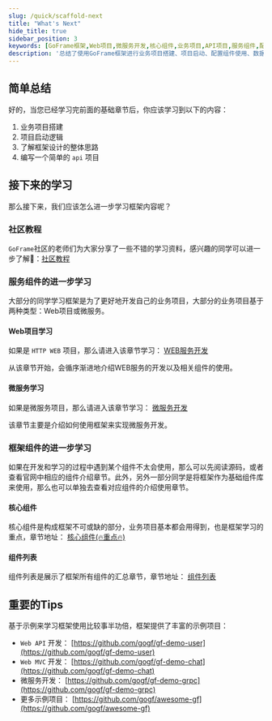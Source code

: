 ```yaml
---
slug: /quick/scaffold-next
title: "What's Next"
hide_title: true
sidebar_position: 3
keywords: [GoFrame框架,Web项目,微服务开发,核心组件,业务项目,API项目,服务组件,配置组件,数据库组件,框架学习]
description: '总结了使用GoFrame框架进行业务项目搭建、项目启动、配置组件使用、数据库组件使用的基础知识，并提供了Web项目和微服务开发的学习路径。建议通过丰富的示例项目，提高对GoFrame框架的掌握，特别是其核心组件的使用。'
---
```


## 简单总结

好的，当您已经学习完前面的基础章节后，你应该学习到以下的内容：

1. 业务项目搭建
2. 项目启动逻辑
3. 了解框架设计的整体思路
4. 编写一个简单的 `api` 项目


## 接下来的学习

那么接下来，我们应该怎么进一步学习框架内容呢？

### 社区教程

`GoFrame`社区的老师们为大家分享了一些不错的学习资料，感兴趣的同学可以进一步了解🚀：[社区教程](../../course/社区教程.md)

### 服务组件的进一步学习

大部分的同学学习框架是为了更好地开发自己的业务项目，大部分的业务项目基于两种类型：Web项目或微服务。

#### Web项目学习

如果是 `HTTP WEB` 项目，那么请进入该章节学习： [WEB服务开发](../../docs/WEB服务开发/WEB服务开发.md)

从该章节开始，会循序渐进地介绍WEB服务的开发以及相关组件的使用。

#### 微服务学习

如果是微服务项目，那么请进入该章节学习： [微服务开发](../../docs/微服务开发/微服务开发.md)

该章节主要是介绍如何使用框架来实现微服务开发。

### 框架组件的进一步学习

如果在开发和学习的过程中遇到某个组件不太会使用，那么可以先阅读源码，或者查看官网中相应的组件介绍章节。此外，另外一部分同学是将框架作为基础组件库来使用，那么也可以单独去查看对应组件的介绍使用章节。

#### 核心组件

核心组件是构成框架不可或缺的部分，业务项目基本都会用得到，也是框架学习的重点，章节地址： [核心组件(🔥重点🔥)](../../docs/核心组件/核心组件.md)

#### 组件列表

组件列表是展示了框架所有组件的汇总章节，章节地址： [组件列表](../../docs/组件列表/组件列表.md)

## 重要的Tips

基于示例来学习框架使用比较事半功倍，框架提供了丰富的示例项目：

- `Web API` 开发： [https://github.com/gogf/gf-demo-user](https://github.com/gogf/gf-demo-user)
- `Web MVC` 开发： [https://github.com/gogf/gf-demo-chat](https://github.com/gogf/gf-demo-chat)
- 微服务开发： [https://github.com/gogf/gf-demo-grpc](https://github.com/gogf/gf-demo-grpc)
- 更多示例项目： [https://github.com/gogf/awesome-gf](https://github.com/gogf/awesome-gf)